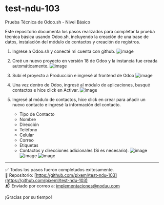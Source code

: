 # test-ndu-103
Prueba Técnica de Odoo.sh - Nivel Básico

Este repositorio documenta los pasos realizados para completar la prueba técnica básica usando Odoo.sh, incluyendo la creación de una base de datos, instalación del módulo de contactos y creación de registros.

1. Ingrese a Odoo.sh y conecté mi cuenta con github.
  ![image](https://github.com/user-attachments/assets/22e1c4a6-0ceb-4fa9-b799-50dd62cf2c30)

2. Creé un nuevo proyecto en versión 18 de Odoo y la instancia fue creada automáticamente.
   ![image](https://github.com/user-attachments/assets/30c77261-f18a-499c-a46f-0cfcd931e462)

3. Subí el proyecto a Producción e ingresé al frontend de Odoo
   ![image](https://github.com/user-attachments/assets/f8e942de-a3d6-479f-b402-ef2d39830bb1)

4. Una vez dentro de Odoo, ingresé al módulo de aplicaciones, busqué contactos e hice click en Activar.
   ![image](https://github.com/user-attachments/assets/05b31e5c-4f20-4504-8db7-e3f7fd96b552)

5. Ingresé al módulo de contactos, hice click en crear para añadir un nuevo contacto e ingresé la información del contacto.
   - Tipo de Contacto
   - Nombre
   - Dirección
   - Teléfono
   - Celular
   - Correo
   - Etiquetas
   - Contactos y direcciones adicionales (Si es necesario).
   ![image](https://github.com/user-attachments/assets/a3ff4615-93d5-4ade-83ec-38e169ba55f4)
   ![image](https://github.com/user-attachments/assets/d79340aa-614b-46de-9980-86184ac5a155)
   ![image](https://github.com/user-attachments/assets/e59831fb-5b94-457c-ad6c-f9f42a1a2cd3)

---
✅ Todos los pasos fueron completados exitosamente.  
📁 Repositorio: [https://github.com/pixeml/test-ndu-103](https://github.com/pixeml/test-ndu-103)  
📬 Enviado por correo a: implementaciones@noduu.com

¡Gracias por su tiempo!

